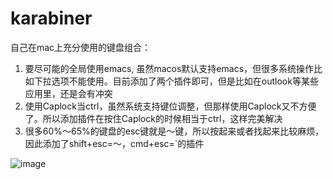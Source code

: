 # karabiner

自己在mac上充分使用的键盘组合：

1. 要尽可能的全局使用emacs, 虽然macos默认支持emacs，但很多系统操作比如下拉选项不能使用。目前添加了两个插件即可，但是比如在outlook等某些应用里，还是会有冲突
2. 使用Caplock当ctrl，虽然系统支持键位调整，但那样使用Caplock又不方便了。所以添加插件在按住Caplock的时候相当于ctrl，这样完美解决
3. 很多60%～65%的键盘的esc键就是～键，所以按起来或者找起来比较麻烦，因此添加了shift+esc=～，cmd+esc=`的插件



![image](https://user-images.githubusercontent.com/5146149/169447001-c61636bf-72f7-4137-ac94-5f8e66e078e4.png)

